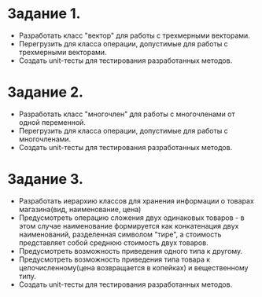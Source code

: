 # Задание 1.
* Разработать класс "вектор" для работы с трехмерными векторами.
* Перегрузить для класса операции, допустимые для работы с трехмерными векторами.
* Создать unit-тесты для тестирования разработанных методов.
# Задание 2.
* Разработать класс "многочлен" для работы с многочленами от одной переменной.
* Перегрузить для класса операции, допустимые для работы с многочленами.
* Создать unit-тесты для тестирования разработанных методов.
# Задание 3.
* Разработать иерархию классов для хранения информации о товарах магазина(вид, наименование, цена)
* Предусмотреть операцию сложения двух одинаковых товаров -  в этом случае наименование формируется как конкатенация двух наименований, разделенная символом "тире", а стоимость представляет собой среднюю стоимость двух товаров.
* Предусмотреть возможность приведения одного типа к другому.
* Предусмотреть возможность приведения типа товара к целочисленному(цена возвращается в копейках) и вещественному типу.
* Создать unit-тесты для тестирования разработанных методов.
